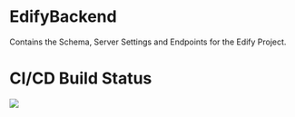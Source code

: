 # EdifyBackend

Contains the Schema, Server Settings and Endpoints for the Edify Project.

# CI/CD Build Status
![](https://github.com/AzuresTechLtd/github-ci/workflows/Edify/badge.svg)
